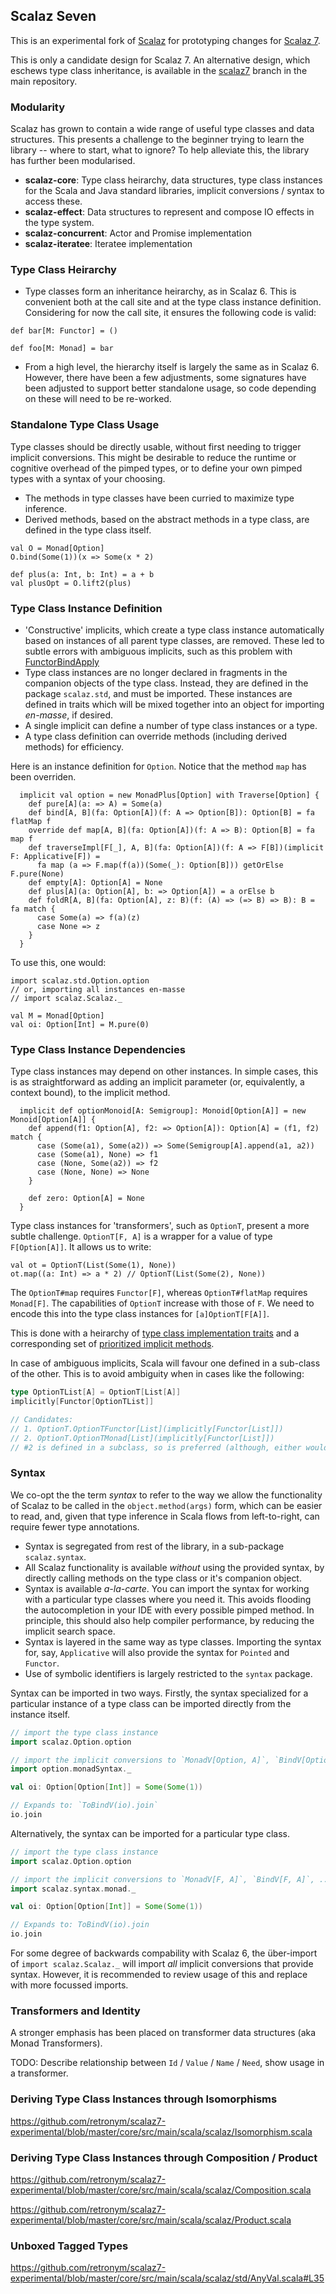 ## Scalaz Seven

This is an experimental fork of [Scalaz](https://github.com/scalaz/scalaz) for prototyping
changes for [Scalaz 7](http://code.google.com/p/scalaz/wiki/Scalaz7).

This is only a candidate design for Scalaz 7. An alternative design, which eschews type class inheritance,
is available in the [scalaz7](https://github.com/scalaz/scalaz/tree/scalaz7) branch in the main repository.

### Modularity

Scalaz has grown to contain a wide range of useful type classes and data structures. This presents a challenge
to the beginner trying to learn the library -- where to start, what to ignore? To help alleviate this, the
library has further been modularised.

* **scalaz-core**: Type class heirarchy, data structures, type class instances for the Scala and Java standard libraries,
                 implicit conversions / syntax to access these.
* **scalaz-effect**: Data structures to represent and compose IO effects in the type system.
* **scalaz-concurrent**: Actor and Promise implementation
* **scalaz-iteratee**: Iteratee implementation

### Type Class Heirarchy

* Type classes form an inheritance heirarchy, as in Scalaz 6. This is convenient both at the call site and at the
  type class instance definition. Considering for now the call site, it ensures the following code is valid:

```
def bar[M: Functor] = ()

def foo[M: Monad] = bar
```

* From a high level, the hierarchy itself is largely the same as in Scalaz 6. However, there have been a few
 adjustments, some signatures have been adjusted to support better standalone usage, so code depending on these will
 need to be re-worked.

### Standalone Type Class Usage

Type classes should be directly usable, without first needing to trigger implicit conversions. This might be
desirable to reduce the runtime or cognitive overhead of the pimped types, or to define your own pimped
types with a syntax of your choosing.

* The methods in type classes have been curried to maximize type inference.
* Derived methods, based on the abstract methods in a type class, are defined in the type class itself.

```
val O = Monad[Option]
O.bind(Some(1))(x => Some(x * 2)

def plus(a: Int, b: Int) = a + b
val plusOpt = O.lift2(plus)
```

### Type Class Instance Definition

* 'Constructive' implicits, which create a type class instance automatically based on instances of
  all parent type classes, are removed. These led to subtle errors with ambiguous implicits, such as
  this problem with [FunctorBindApply](http://stackoverflow.com/questions/7447591/how-do-i-use-name-as-an-applicative/7448111#7448111)
* Type class instances are no longer declared in fragments in the companion objects of the type class. Instead, they
  are defined in the package `scalaz.std`, and must be imported. These instances are defined in traits which will be
  mixed together into an object for importing *en-masse*, if desired.
* A single implicit can define a number of type class instances or a type.
* A type class definition can override methods (including derived methods) for efficiency.

Here is an instance definition for `Option`. Notice that the method `map` has been overriden.

```
  implicit val option = new MonadPlus[Option] with Traverse[Option] {
    def pure[A](a: => A) = Some(a)
    def bind[A, B](fa: Option[A])(f: A => Option[B]): Option[B] = fa flatMap f
    override def map[A, B](fa: Option[A])(f: A => B): Option[B] = fa map f
    def traverseImpl[F[_], A, B](fa: Option[A])(f: A => F[B])(implicit F: Applicative[F]) =
      fa map (a => F.map(f(a))(Some(_): Option[B])) getOrElse F.pure(None)
    def empty[A]: Option[A] = None
    def plus[A](a: Option[A], b: => Option[A]) = a orElse b
    def foldR[A, B](fa: Option[A], z: B)(f: (A) => (=> B) => B): B = fa match {
      case Some(a) => f(a)(z)
      case None => z
    }
  }
```

To use this, one would:

```
import scalaz.std.Option.option
// or, importing all instances en-masse
// import scalaz.Scalaz._

val M = Monad[Option]
val oi: Option[Int] = M.pure(0)
```

### Type Class Instance Dependencies

Type class instances may depend on other instances. In simple cases, this is as straightforward as adding an implicit
parameter (or, equivalently, a context bound), to the implicit method.

```
  implicit def optionMonoid[A: Semigroup]: Monoid[Option[A]] = new Monoid[Option[A]] {
    def append(f1: Option[A], f2: => Option[A]): Option[A] = (f1, f2) match {
      case (Some(a1), Some(a2)) => Some(Semigroup[A].append(a1, a2))
      case (Some(a1), None) => f1
      case (None, Some(a2)) => f2
      case (None, None) => None
    }

    def zero: Option[A] = None
  }
```

Type class instances for 'transformers', such as `OptionT`, present a more subtle challenge. `OptionT[F, A]`
is a wrapper for a value of type `F[Option[A]]`. It allows us to write:

```
val ot = OptionT(List(Some(1), None))
ot.map((a: Int) => a * 2) // OptionT(List(Some(2), None))
```

The `OptionT#map` requires `Functor[F]`, whereas `OptionT#flatMap` requires `Monad[F]`. The capabilities of
`OptionT` increase with those of `F`. We need to encode this into the type class instances for `[a]OptionT[F[A]]`.

This is done with a heirarchy of [type class implementation traits](https://github.com/retronym/scalaz7-experimental/blob/master/core/src/main/scala/scalaz/OptionT.scala#L59)
and a corresponding set of [prioritized implicit methods](https://github.com/retronym/scalaz7-experimental/blob/master/core/src/main/scala/scalaz/OptionT.scala#L23).

In case of ambiguous implicits, Scala will favour one defined in a sub-class of the other. This is to avoid ambiguity
when in cases like the following:

```scala
type OptionTList[A] = OptionT[List[A]]
implicitly[Functor[OptionTList]]

// Candidates:
// 1. OptionT.OptionTFunctor[List](implicitly[Functor[List]])
// 2. OptionT.OptionTMonad[List](implicitly[Functor[List]])
// #2 is defined in a subclass, so is preferred (although, either would have sufficed).
```

### Syntax

We co-opt the the term *syntax* to refer to the way we allow the functionality of Scalaz to be
called in the `object.method(args)` form, which can be easier to read, and, given that type inference
in Scala flows from left-to-right, can require fewer type annotations.

* Syntax is segregated from rest of the library, in a sub-package `scalaz.syntax`.
* All Scalaz functionality is available *without* using the provided syntax, by directly calling methods
  on the type class or it's companion object.
* Syntax is available *a-la-carte*. You can import the syntax for working with a particular
  type classes where you need it. This avoids flooding the autocompletion in your IDE with
  every possible pimped method. In principle, this should also help compiler performance,
  by reducing the implicit search space.
* Syntax is layered in the same way as type classes. Importing the syntax for, say, `Applicative`
  will also provide the syntax for `Pointed` and `Functor`.
* Use of symbolic identifiers is largely restricted to the `syntax` package.

Syntax can be imported in two ways. Firstly, the syntax specialized for a particular instance
of a type class can be imported directly from the instance itself.

```scala
// import the type class instance
import scalaz.Option.option

// import the implicit conversions to `MonadV[Option, A]`, `BindV[Option, A]`, ...
import option.monadSyntax._

val oi: Option[Option[Int]] = Some(Some(1))

// Expands to: `ToBindV(io).join`
io.join
```

Alternatively, the syntax can be imported for a particular type class.

```scala
// import the type class instance
import scalaz.Option.option

// import the implicit conversions to `MonadV[F, A]`, `BindV[F, A]`, ...
import scalaz.syntax.monad._

val oi: Option[Option[Int]] = Some(Some(1))

// Expands to: ToBindV(io).join
io.join
```

For some degree of backwards compability with Scalaz 6, the über-import of `import scalaz.Scalaz._`
will import *all* implicit conversions that provide syntax. However, it is recommended to review usage
of this and replace with more focussed imports.

### Transformers and Identity

A stronger emphasis has been placed on transformer data structures (aka Monad Transformers).

TODO: Describe relationship between `Id` / `Value` / `Name` / `Need`, show usage in a transformer.

### Deriving Type Class Instances through Isomorphisms

https://github.com/retronym/scalaz7-experimental/blob/master/core/src/main/scala/scalaz/Isomorphism.scala

### Deriving Type Class Instances through Composition / Product

https://github.com/retronym/scalaz7-experimental/blob/master/core/src/main/scala/scalaz/Composition.scala

https://github.com/retronym/scalaz7-experimental/blob/master/core/src/main/scala/scalaz/Product.scala

### Unboxed Tagged Types

https://github.com/retronym/scalaz7-experimental/blob/master/core/src/main/scala/scalaz/std/AnyVal.scala#L35
